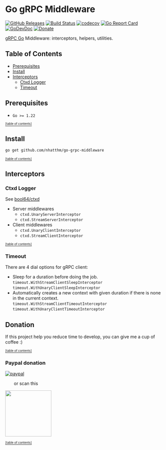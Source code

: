 # Go gRPC Middleware

[![GitHub Releases](https://img.shields.io/github/v/release/nhatthm/go-grpc-middleware)](https://github.com/nhatthm/go-grpc-middleware/releases/latest)
[![Build Status](https://github.com/nhatthm/go-grpc-middleware/actions/workflows/test.yaml/badge.svg)](https://github.com/nhatthm/go-grpc-middleware/actions/workflows/test.yaml)
[![codecov](https://codecov.io/gh/nhatthm/go-grpc-middleware/branch/master/graph/badge.svg?token=eTdAgDE2vR)](https://codecov.io/gh/nhatthm/go-grpc-middleware)
[![Go Report Card](https://goreportcard.com/badge/github.com/nhatthm/go-grpc-middleware)](https://goreportcard.com/report/github.com/nhatthm/go-grpc-middleware)
[![GoDevDoc](https://img.shields.io/badge/dev-doc-00ADD8?logo=go)](https://pkg.go.dev/github.com/nhatthm/go-grpc-middleware)
[![Donate](https://img.shields.io/badge/Donate-PayPal-green.svg)](https://www.paypal.com/donate/?hosted_button_id=PJZSGJN57TDJY)

[gRPC Go](https://github.com/grpc/grpc-go) Middleware: interceptors, helpers, utilities.

## Table of Contents

- [Prerequisites](#prerequisites)
- [Install](#install)
- [Interceptors](#interceptors)
    - [Ctxd Logger](#ctxd-logger)
    - [Timeout](#timeout)

## Prerequisites

- `Go >= 1.22`

[<sub><sup>[table of contents]</sup></sub>](#table-of-contents)

## Install

```bash
go get github.com/nhatthm/go-grpc-middleware
```

[<sub><sup>[table of contents]</sup></sub>](#table-of-contents)

## Interceptors

### Ctxd Logger

See [bool64/ctxd](https://github.com/bool64/ctxd)

- Server middlewares
  - `ctxd.UnaryServerInterceptor`
  - `ctxd.StreamServerInterceptor`
- Client middlewares
  - `ctxd.UnaryClientInterceptor`
  - `ctxd.StreamClientInterceptor`

[<sub><sup>[table of contents]</sup></sub>](#table-of-contents)

### Timeout

There are 4 dial options for gRPC client:

- Sleep for a duration before doing the job. <br/>
  `timeout.WithStreamClientSleepInterceptor` <br/>
  `timeout.WithUnaryClientSleepInterceptor`
- Automatically creates a new context with given duration if there is none in the current context. <br/>
  `timeout.WithStreamClientTimeoutInterceptor` <br/>
  `timeout.WithUnaryClientTimeoutInterceptor` 

## Donation

If this project help you reduce time to develop, you can give me a cup of coffee :)

[<sub><sup>[table of contents]</sup></sub>](#table-of-contents)

### Paypal donation

[![paypal](https://www.paypalobjects.com/en_US/i/btn/btn_donateCC_LG.gif)](https://www.paypal.com/donate/?hosted_button_id=PJZSGJN57TDJY)

&nbsp;&nbsp;&nbsp;&nbsp;&nbsp;&nbsp;&nbsp;or scan this

<img src="https://user-images.githubusercontent.com/1154587/113494222-ad8cb200-94e6-11eb-9ef3-eb883ada222a.png" width="147px" />

[<sub><sup>[table of contents]</sup></sub>](#table-of-contents)
